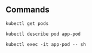 ## Commands

```
kubectl get pods
```

```
kubectl describe pod app-pod
```

```
kubectl exec -it app-pod -- sh
```